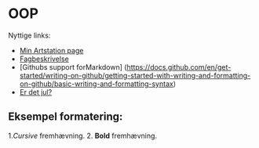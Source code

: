 # OOP

Nyttige links:

- [Min Artstation page](https://www.artstation.com/smorgilg)
- [Fagbeskrivelse](https://odin.sdu.dk/sitecore/index.php?a=fagbesk&id=111413&lang=da)
- [Githubs support forMarkdown]
(https://docs.github.com/en/get-started/writing-on-github/getting-started-with-writing-and-formatting-on-github/basic-writing-and-formatting-syntax)
- [Er det jul?](https://isitchristmas.com)


## Eksempel formatering:

1.*Cursive* fremhævning.
2. **Bold** fremhævning.
